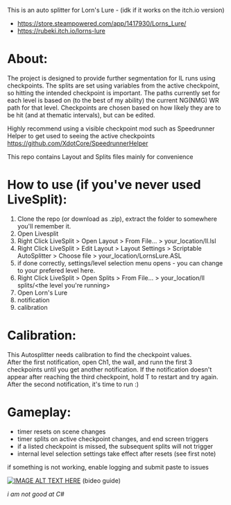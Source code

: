 This is an auto splitter for Lorn's Lure - (idk if it works on the itch.io version)

* https://store.steampowered.com/app/1417930/Lorns_Lure/ 
* https://rubeki.itch.io/lorns-lure

# **About:**

The project is designed to provide further segmentation for IL runs using checkpoints. The splits are set using variables from the active checkpoint, so hitting the intended checkpoint is important. The paths currently set for each level is based on (to the best of my ability) the current NG(NMG) WR path for that level. Checkpoints are chosen based on how likely they are to be hit (and at thematic intervals), but can be edited. 

Highly recommend using a visible checkpoint mod such as Speedrunner Helper to get used to seeing the active checkpoints
https://github.com/XdotCore/SpeedrunnerHelper

This repo contains Layout and Splits files mainly for convenience

# **How to use (if you've never used LiveSplit):** 
1. Clone the repo (or download as .zip), extract the folder to somewhere you'll remember it.
2. Open Livesplit
3. Right Click LiveSplit > Open Layout > From File... > your_location/ll.lsl
4. Right Click LiveSplit > Edit Layout > Layout Settings > Scriptable AutoSplitter > Choose file > your_location/LornsLure.ASL
5. if done correctly, settings/level selection menu opens - you can change to your prefered level here.
6. Right Click LiveSplit > Open Splits > From File... > your_location/ll splits/<the level you're running>
7. Open Lorn's Lure
8. notification
9. calibration


# **Calibration:**

This Autosplitter needs calibration to find the checkpoint values. <br/>
After the first notification, open Ch1, the wall, and runn the first 3 checkpoints until you get another notification.
If the notification doesn't appear after reaching the third checkpoint, hold T to restart and try again. <br/>
After the second notification, it's time to run :)

# **Gameplay:**
* timer resets on scene changes
* timer splits on active checkpoint changes, and end screen triggers
* if a listed checkpoint is missed, the subsequent splits will not trigger
* internal level selection settings take effect after resets (see first note)


if something is not working, enable logging and submit paste to issues

[![IMAGE ALT TEXT HERE](https://img.youtube.com/vi/e2QnrlqrByQ/0.jpg)](https://www.youtube.com/watch?v=e2QnrlqrByQ)
(bideo guide)

*i am not good at C#*
